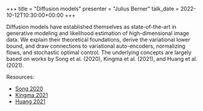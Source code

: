+++
title = "Diffusion models"
presenter = "Julius Berner"
talk_date = 2022-10-12T10:30:00+00:00
+++

Diffusion models have established themselves as state-of-the-art in generative modeling and likelihood estimation of high-dimensional image data. We explain their theoretical foundations, derive the variational lower bound, and draw connections to variational auto-encoders, normalizing flows, and stochastic optimal control.
The underlying concepts are largely based on works by Song et al. (2020), Kingma et al. (2021), and Huang et al. (2021).

Resources:
- [Song 2020](https://arxiv/abs/2011.13456)
- [Kingma 2021](https://arxiv/abs/2107.00630)
- [Huang 2021](https://arxiv/abs/2106.02808)